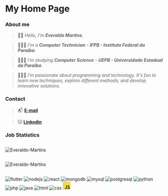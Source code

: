 # My Home Page

### About me

> 👋🏽 _Hello, I'm **Everaldo Martins**_.

> 👨🏽‍🎓 _I'm a **Computer Technician** - **IFPB - Instituto Federal da Paraíba**_.

> 👨🏽‍💻 _I'm studying **Computer Science** - **UEPB - Universidade Estadual da Paraíba**_.

> 👨🏽‍💼 _I'm passionate about programming and technology. It's fun to learn new techniques, explore different methods, and develop innovative solutions._

### Contact

> 📬 **[E-mail](mailto:everaldoinfortecnico@gmail.com)**

> 🐱 **[Linkedin](https://www.linkedin.com/in/everaldo-martins-de-oliveira-214400b3)**

### Job Statistics
##

![Everaldo-Martins](https://github-readme-stats.vercel.app/api?username=Everaldo-Martins&show_icons=true&theme=transparent&hide_border=true)

##

![Everaldo-Martins](https://github-readme-stats.vercel.app/api/top-langs/?username=Everaldo-Martins&layout=donut&theme=transparent&hide_border=true)
    
##

<p align="left">
  <img height="25" alt="flutter" src="https://cdn.jsdelivr.net/gh/devicons/devicon@latest/icons/flutter/flutter-original.svg"/>
  <img height="25" alt="nodejs" src="https://cdn.jsdelivr.net/gh/devicons/devicon@latest/icons/nodejs/nodejs-original.svg"/>
  <img height="25" alt="react" src="https://cdn.jsdelivr.net/gh/devicons/devicon@latest/icons/react/react-original.svg"/>
  <img height="25" alt="mongodb" src="https://cdn.jsdelivr.net/gh/devicons/devicon@latest/icons/mongodb/mongodb-original-wordmark.svg"/>
  <img height="25" alt="mysql" src="https://cdn.jsdelivr.net/gh/devicons/devicon@latest/icons/mysql/mysql-original-wordmark.svg"/>
  <img height="25" alt="postgresql" src="https://cdn.jsdelivr.net/gh/devicons/devicon@latest/icons/postgresql/postgresql-original-wordmark.svg"/>
  <img height="25" alt="python" src="https://cdn.jsdelivr.net/gh/devicons/devicon@latest/icons/python/python-original.svg"/>
  <img height="25" alt="php" src="https://cdn.jsdelivr.net/gh/devicons/devicon@latest/icons/php/php-original.svg"/>
  <img height="25" alt="java" src="https://cdn.jsdelivr.net/gh/devicons/devicon@latest/icons/java/java-original-wordmark.svg"/>
  <img height="25" alt="html" src="https://cdn.jsdelivr.net/gh/devicons/devicon@latest/icons/html5/html5-original.svg"/>
  <img height="25" alt="css" src="https://cdn.jsdelivr.net/gh/devicons/devicon@latest/icons/css3/css3-original.svg"/>
  <img height="25" alt="javascript" src="https://raw.githubusercontent.com/github/explore/80688e429a7d4ef2fca1e82350fe8e3517d3494d/topics/javascript/javascript.png"/>
</p>

